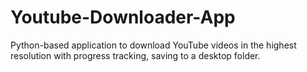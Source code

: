 # Youtube-Downloader-App
Python-based application to download YouTube videos in the highest resolution with progress tracking, saving to a desktop folder.
